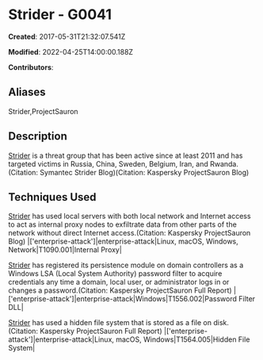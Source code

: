 # Strider - G0041

**Created**: 2017-05-31T21:32:07.541Z

**Modified**: 2022-04-25T14:00:00.188Z

**Contributors**: 

## Aliases

Strider,ProjectSauron

## Description

[Strider](https://attack.mitre.org/groups/G0041) is a threat group that has been active since at least 2011 and has targeted victims in Russia, China, Sweden, Belgium, Iran, and Rwanda.(Citation: Symantec Strider Blog)(Citation: Kaspersky ProjectSauron Blog)

## Techniques Used


[Strider](https://attack.mitre.org/groups/G0041) has used local servers with both local network and Internet access to act as internal proxy nodes to exfiltrate data from other parts of the network without direct Internet access.(Citation: Kaspersky ProjectSauron Blog)
|['enterprise-attack']|enterprise-attack|Linux, macOS, Windows, Network|T1090.001|Internal Proxy|


[Strider](https://attack.mitre.org/groups/G0041) has registered its persistence module on domain controllers as a Windows LSA (Local System Authority) password filter to acquire credentials any time a domain, local user, or administrator logs in or changes a password.(Citation: Kaspersky ProjectSauron Full Report)
|['enterprise-attack']|enterprise-attack|Windows|T1556.002|Password Filter DLL|


[Strider](https://attack.mitre.org/groups/G0041) has used a hidden file system that is stored as a file on disk.(Citation: Kaspersky ProjectSauron Full Report)
|['enterprise-attack']|enterprise-attack|Linux, macOS, Windows|T1564.005|Hidden File System|

